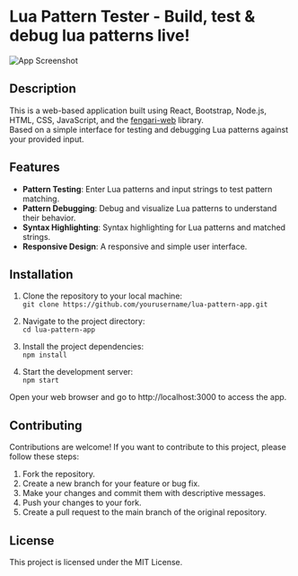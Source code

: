 # Lua Pattern Tester - Build, test & debug lua patterns live!

![App Screenshot](https://i.imgur.com/I2E8r9n.png)

## Description

This is a web-based application built using React, Bootstrap, Node.js, HTML, CSS, JavaScript, and the [fengari-web](https://github.com/fengari-lua/fengari-web) library.<br>
Based on a simple interface for testing and debugging Lua patterns against your provided input.

## Features

- **Pattern Testing**: Enter Lua patterns and input strings to test pattern matching.
- **Pattern Debugging**: Debug and visualize Lua patterns to understand their behavior.
- **Syntax Highlighting**: Syntax highlighting for Lua patterns and matched strings.
- **Responsive Design**: A responsive and simple user interface.

## Installation

1. Clone the repository to your local machine:<br>
`git clone https://github.com/yourusername/lua-pattern-app.git`

2. Navigate to the project directory:<br>
`cd lua-pattern-app`

3. Install the project dependencies:<br>
`npm install`

4. Start the development server:<br>
`npm start`

Open your web browser and go to http://localhost:3000 to access the app.

## Contributing
Contributions are welcome! If you want to contribute to this project, please follow these steps:

1. Fork the repository.
2. Create a new branch for your feature or bug fix.
3. Make your changes and commit them with descriptive messages.
4. Push your changes to your fork.
5. Create a pull request to the main branch of the original repository.

## License
This project is licensed under the MIT License.